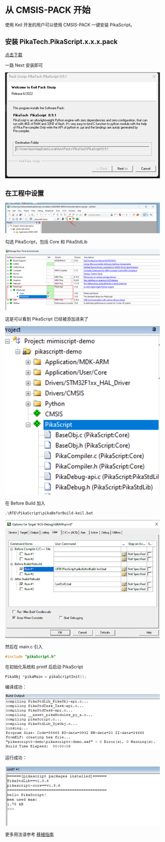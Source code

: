 # 从 CMSIS-PACK 开始

使用 Keil 开发的用户可以使用 CMSIS-PACK 一键安装 PikaScript。

## 安装 PikaTech.PikaScript.x.x.x.pack

[ 点击下载 ](https://gitee.com/Lyon1998/pikascript/attach_files/1191795/download)

一路 Next 安装即可

![](assets/image-20220624090014867.png)

## 在工程中设置

![](assets/image-20220624090340868.png)

勾选 PikaScript，包括 Core 和 PikaStdLib

![](assets/image-20220624090401713.png)

这是可以看到 PikaScript 已经被添加进来了

![](assets/image-20220624090444608.png)

在 Before Build 加入

```
.\RTE\PikaScript\pikaBeforBuild-keil.bat
```

![](assets/image-20220624090543736.png)

然后在 main.c 引入

``` c
#include "pikaScript.h"
```

在初始化系统和 printf 后启动 PikaScript

``` c
PikaObj *pikaMain = pikaScriptInit();
```

编译成功：

![](assets/image-20220624091046123.png)

运行成功：

![](assets/image-20220624091137190.png)

更多用法请参考 [移植指南](https://pikadoc.readthedocs.io/zh/latest/index_porting.html)
